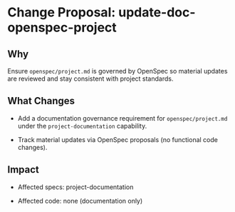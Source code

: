 # Change Proposal: update-doc-openspec-project

## Why

Ensure `openspec/project.md` is governed by OpenSpec so material updates are reviewed and stay consistent with project standards.

## What Changes

- Add a documentation governance requirement for `openspec/project.md` under the `project-documentation` capability.

- Track material updates via OpenSpec proposals (no functional code changes).

## Impact

- Affected specs: project-documentation

- Affected code: none (documentation only)
